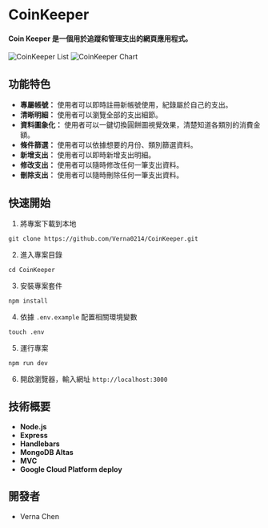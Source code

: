 # CoinKeeper
#### Coin Keeper 是一個用於追蹤和管理支出的網頁應用程式。
![CoinKeeper List](https://i.postimg.cc/x1dfYGfv/2023-11-23-9-02-12.png)
![CoinKeeper Chart](https://i.postimg.cc/jSksjW2G/2023-11-23-9-02-39.png)
## 功能特色
- **專屬帳號：** 使用者可以即時註冊新帳號使用，紀錄屬於自己的支出。
- **清晰明細：** 使用者可以瀏覽全部的支出細節。
- **資料圖象化：** 使用者可以一鍵切換圓餅圖視覺效果，清楚知道各類別的消費金額。
- **條件篩選：** 使用者可以依據想要的月份、類別篩選資料。
- **新增支出：** 使用者可以即時新增支出明細。
- **修改支出：** 使用者可以隨時修改任何一筆支出資料。
- **刪除支出：** 使用者可以隨時刪除任何一筆支出資料。
## 快速開始
1. 將專案下載到本地
```
git clone https://github.com/Verna0214/CoinKeeper.git
```
2. 進入專案目錄
```
cd CoinKeeper
```
3. 安裝專案套件
```
npm install
```
4. 依據 `.env.example` 配置相關環境變數
```
touch .env
```
5. 運行專案
```
npm run dev
```
6. 開啟瀏覽器，輸入網址 `http://localhost:3000`
## 技術概要
- **Node.js**
- **Express**
- **Handlebars**
- **MongoDB Altas**
- **MVC**
- **Google Cloud Platform deploy**
## 開發者
- Verna Chen